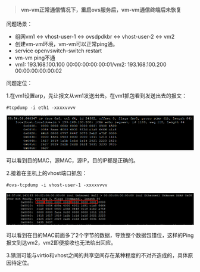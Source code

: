 > #### vm-vm正常通信情况下，重启ovs服务后，vm-vm通信终端后未恢复

问题场景：
* 组网vm1 <-> vhost-user-1 <-> ovsdpdkbr <-> vhost-user-2 <-> vm2
* 创建vm-vm环境，vm-vm可以正常ping通。
* service openvswitch-switch restart
* vm-vm ping不通
* vm1: 193.168.100.100 00:00:00:00:00:01/vm2: 193.168.100.200 00:00:00:00:00:02

问题定位：

1.在vm1设置arp，先让报文从vm1发送出去。在vm1抓包看到发送出去的报文：
```
#tcpdump -i eth1 -xxxxvvvv
```
<img src="virtio-vm-vm-qa-vm1-out.png" align=center/>

可以看到目的MAC，源MAC，源IP，目的IP都是正确的。

2.接着在主机上的vhost端口抓包：
```
#ovs-tcpdump -i vhost-user-1 -xxxxvvvv
```
<img src="virtio-vm-vm-qa-tap1-in.png" align=center/>

可以看到在目的MAC前面多了2个字节的数据，导致整个数据包错位，这样的Ping报文到达vm2，vm2即便接收也无法给出回应。

3.猜测可能与virtio和vhost之间的共享空间存在某种程度的不对齐造成的，具体原因待定位。